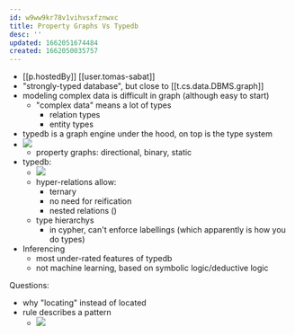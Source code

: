```yaml
---
id: w9ww9kr78v1vihvsxfznwxc
title: Property Graphs Vs Typedb
desc: ''
updated: 1662051674484
created: 1662050035757
---
```



- [[p.hostedBy]] [[user.tomas-sabat]]
- "strongly-typed database", but close to [[t.cs.data.DBMS.graph]]
- modeling complex data is difficult in graph (although easy to start)
  - "complex data" means a lot of types
    - relation types
    - entity types
- typedb is a graph engine under the hood, on top is the type system
- ![](/assets/images/2022-09-01-09-40-25.png)
  - property graphs: directional, binary, static
- typedb:
  - ![](/assets/images/2022-09-01-09-41-14.png)
  - hyper-relations allow:
    - ternary
    - no need for reification
    - nested relations ()
  - type hierarchys
    - in cypher, can't enforce labellings (which apparently is how you do types)
- Inferencing
  - most under-rated features of typedb
  - not machine learning, based on symbolic logic/deductive logic

Questions:
- why "locating" instead of located
- rule describes a pattern
  - ![](/assets/images/2022-09-01-10-00-20.png)